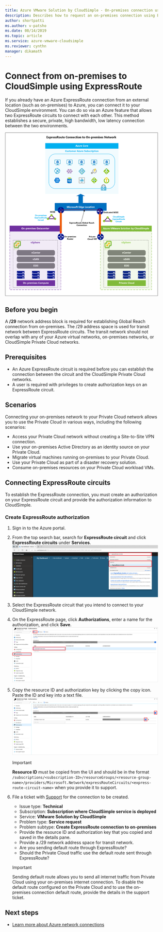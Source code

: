 ```yaml
--- 
title: Azure VMware Solution by CloudSimple - On-premises connection using ExpressRoute 
description: Describes how to request an on-premises connection using ExpressRoute from CloudSimple region network 
author: shortpatti
ms.author: v-patsho
ms.date: 08/14/2019 
ms.topic: article 
ms.service: azure-vmware-cloudsimple 
ms.reviewer: cynthn 
manager: dikamath 
---
```

# Connect from on-premises to CloudSimple using ExpressRoute

If you already have an Azure ExpressRoute connection from an external location (such as on-premises) to Azure, you can connect it to your CloudSimple environment. You can do so via an Azure feature that allows two ExpressRoute circuits to connect with each other. This method establishes a secure, private, high bandwidth, low latency connection between the two environments.

[![On-premises ExpressRoute Connection - Global Reach](media/cloudsimple-global-reach-connection.png)](media/cloudsimple-global-reach-connection.png)

## Before you begin

A **/29** network address block is required for establishing Global Reach connection from on-premises.  The /29 address space is used for transit network between ExpressRoute circuits.  The transit network should not overlap with any of your Azure virtual networks, on-premises networks, or CloudSimple Private Cloud networks.

## Prerequisites

* An Azure ExpressRoute circuit is required before you can establish the connection between the circuit and the CloudSimple Private Cloud networks.
* A user is required with privileges to create authorization keys on an ExpressRoute circuit.

## Scenarios

Connecting your on-premises network to your Private Cloud network allows you to use the Private Cloud in various ways, including the following scenarios:

* Access your Private Cloud network without creating a Site-to-Site VPN connection.
* Use your on-premises Active Directory as an identity source on your Private Cloud.
* Migrate virtual machines running on-premises to your Private Cloud.
* Use your Private Cloud as part of a disaster recovery solution.
* Consume on-premises resources on your Private Cloud workload VMs.

## Connecting ExpressRoute circuits

To establish the ExpressRoute connection, you must create an authorization on your ExpressRoute circuit and provide the authorization information to CloudSimple.


### Create ExpressRoute authorization

1. Sign in to the Azure portal.

2. From the top search bar, search for **ExpressRoute circuit** and click **ExpressRoute circuits** under **Services**.
    [![ExpressRoute Circuits](media/azure-expressroute-transit-search.png)](media/azure-expressroute-transit-search.png)

3. Select the ExpressRoute circuit that you intend to connect to your CloudSimple network.

4. On the ExpressRoute page, click **Authorizations**, enter a name for the authorization, and click **Save**.
    [![ExpressRoute Circuit Authorization](media/azure-expressroute-transit-authorizations.png)](media/azure-expressroute-transit-authorizations.png)

5. Copy the resource ID and authorization key by clicking the copy icon. Paste the ID and key into a text file.
    [![ExpressRoute Circuit Authorization Copy](media/azure-expressroute-transit-authorization-copy.png)](media/azure-expressroute-transit-authorization-copy.png)

    > [!IMPORTANT]
    > **Resource ID** must be copied from the UI and should be in the format ```/subscriptions/<subscription-ID>/resourceGroups/<resource-group-name>/providers/Microsoft.Network/expressRouteCircuits/<express-route-circuit-name>``` when you provide it to support.

6. File a ticket with <a href="https://portal.azure.com/#blade/Microsoft_Azure_Support/HelpAndSupportBlade/newsupportrequest" target="_blank">Support</a> for the connection to be created.
    * Issue type: **Technical**
    * Subscription: **Subscription where CloudSimple service is deployed**
    * Service: **VMware Solution by CloudSimple**
    * Problem type: **Service request**
    * Problem subtype: **Create ExpressRoute connection to on-premises**
    * Provide the resource ID and authorization key that you copied and saved in the details pane.
    * Provide a /29 network address space for transit network.
    * Are you sending default route through ExpressRoute?
    * Should the Private Cloud traffic use the default route sent through ExpressRoute?

    > [!IMPORTANT]
    > Sending default route allows you to send all internet traffic from Private Cloud using your on-premises internet connection.  To disable the default route configured on the Private Cloud and to use the on-premises connection default route, provide the details in the support ticket.

## Next steps

* [Learn more about Azure network connections](cloudsimple-azure-network-connection.md)  
